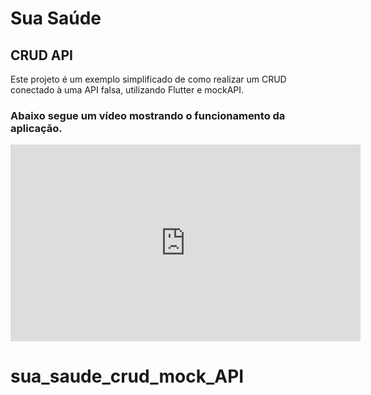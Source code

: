 # Sua Saúde

## CRUD API

Este projeto é um exemplo simplificado de como realizar um CRUD conectado à uma API falsa, utilizando Flutter e mockAPI.

### Abaixo segue um vídeo mostrando o funcionamento da aplicação.

<iframe width="560" height="315" src="https://youtu.be/EjxPBCCIy4E" frameborder="0" allow="autoplay; encrypted-media" allowfullscreen></iframe>

# sua_saude_crud_mock_API
